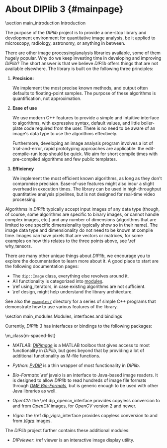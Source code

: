 # About DIPlib 3 {#mainpage}

[//]: # (DIPlib 3.0)

[//]: # ([c]2016-2019, Cris Luengo.)

[//]: # (Licensed under the Apache License, Version 2.0 [the "License"];)
[//]: # (you may not use this file except in compliance with the License.)
[//]: # (You may obtain a copy of the License at)
[//]: # ()
[//]: # (   http://www.apache.org/licenses/LICENSE-2.0)
[//]: # ()
[//]: # (Unless required by applicable law or agreed to in writing, software)
[//]: # (distributed under the License is distributed on an "AS IS" BASIS,)
[//]: # (WITHOUT WARRANTIES OR CONDITIONS OF ANY KIND, either express or implied.)
[//]: # (See the License for the specific language governing permissions and)
[//]: # (limitations under the License.)

\section main_introduction Introduction

The purpose of the *DIPlib* project is to provide a one-stop library and
development environment for quantitative image analysis, be it applied
to microscopy, radiology, astronomy, or anything in between.

There are other image processing/analysis libraries available, some of
them hugely popular. Why do we keep investing time in developing and
improving *DIPlib*? The short answer is that we believe *DIPlib* offers
things that are not available elsewhere. The library is built on the
following three principles:

1. **Precision:**

   We implement the most precise known methods, and output often defaults to
   floating-point samples. The purpose of these algorithms is quantification,
   not approximation.

2. **Ease of use**

   We use modern C++ features to provide a simple and intuitive interface
   to algorithms, with expressive syntax, default values, and little
   boiler-plate code required from the user. There is no need to be aware of
   an image's data type to use the algorithms effectively.

   Furthermore, developing an image analysis program involves a lot of trial-and-error,
   rapid prototyping approaches are applicable: the edit-compile-run loop
   should be quick. We aim for short compile times with pre-compiled algorithms
   and few public templates.

3. **Efficiency**

   We implement the most efficient known algorithms, as long as they don't
   compromise precision. Ease-of-use features might also incur a slight overhead
   in execution times. The library can be used in high-throughput quantitative analysis
   pipelines, but is not designed for real-time video processing.

Algorithms in *DIPlib* typically accept input images of any data type (though,
of course, some algorithms are specific to binary images, or cannot handle
complex images, etc.) and any number of dimensions (algorithms that are limited to
one specific dimensionality typically show so in their name). The image data
type and dimensionality do not need to be known at compile time. Images can
have pixels that are vectors or matrices, for some examples on how this
relates to the three points above, see \ref why_tensors.

There are many other unique things about *DIPlib*, we encourage you to
explore the documentation to learn more about it. A good place to start
are the following documentation pages:

- The `dip::Image` class, everything else revolves around it.
- All functionality is categorized into <a href="modules.html">modules</a>.
- \ref using_iterators, in case existing algorithms are not sufficient.
- \ref design, might help understand the library architecture.

See also the [`examples/`](https://github.com/DIPlib/diplib/tree/master/examples)
directory for a series of simple C++ programs that demonstrate how to use
various features of the library.

\section main_modules Modules, interfaces and bindings

Currently, *DIPlib 3* has interfaces or bindings to the following packages:

\m_class{m-spaced-list}

- *MATLAB*: [*DIPimage*](https://diplib.github.io/DIPimage.html) is a MATLAB
  toolbox that gives access to most functionality in *DIPlib*, but goes beyond
  that by providing a lot of additional functionality as M-file functions.

- *Python*: [*PyDIP*](https://diplib.github.io/PyDIP.html) is a thin wrapper of
  most functionality in *DIPlib*.

- *Bio-Formats*: \ref javaio is an interface to Java-based image readers. It
  is designed to allow *DIPlib* to read hundreds of image file formats through
  [*OME Bio-Formats*](https://www.openmicroscopy.org/bio-formats/), but is
  generic enough to be used with other Java libraries as well.

- *OpenCV*: the \ref dip_opencv_interface provides copyless conversion to and from
  [*OpenCV*](https://opencv.org) images, for *OpenCV* version 2 and newer.

- *Vigra*: the \ref dip_vigra_interface provides copyless conversion to and from
  [*Vigra*](http://ukoethe.github.io/vigra/) images.

The *DIPlib* project further contains these additional modules:

- *DIPviewer*: \ref viewer is an interactive image display utility.
